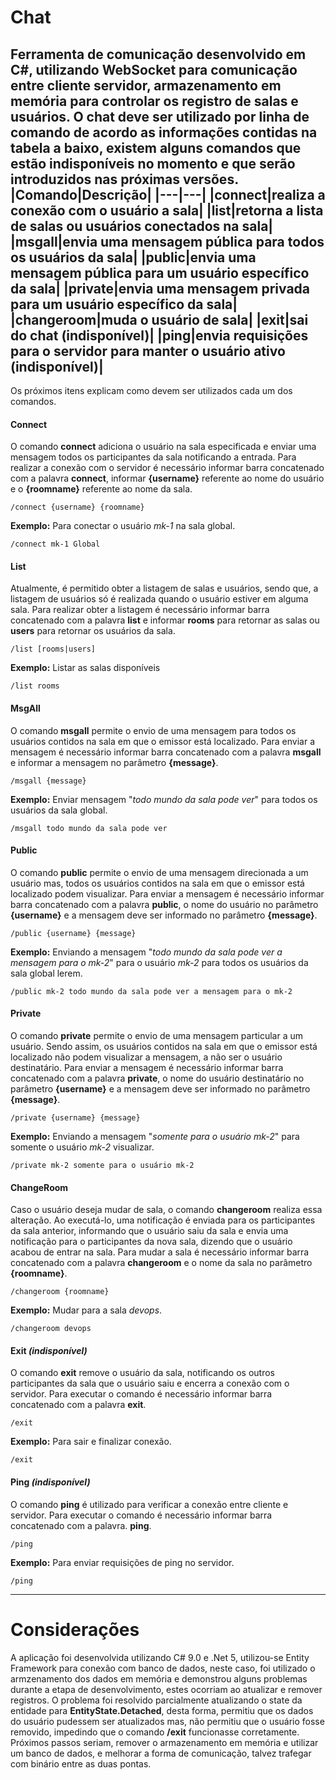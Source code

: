 Chat
==========
Ferramenta de comunicação desenvolvido em C#, utilizando WebSocket para comunicação entre cliente servidor, armazenamento em memória para controlar os registro de salas e usuários.
O chat deve ser utilizado por linha de comando de acordo as informações contidas na tabela a baixo, existem alguns comandos que estão indisponíveis no momento e que serão introduzidos nas próximas versões.
|Comando|Descrição|
|---|---|
|connect|realiza a conexão com o usuário a sala|
|list|retorna a lista de salas ou usuários conectados na sala|
|msgall|envia uma mensagem pública para todos os usuários da sala|
|public|envia uma mensagem pública para um usuário específico da sala|
|private|envia uma mensagem privada para um usuário específico da sala|
|changeroom|muda o usuário de sala|
|exit|sai do chat (indisponível)|
|ping|envia requisições para o servidor para manter o usuário ativo (indisponível)|
----
Os próximos itens explicam como devem ser utilizados cada um dos comandos.
#### Connect
O comando **connect** adiciona o usuário na sala especificada e enviar uma mensagem todos os participantes da sala notificando a entrada. Para realizar a conexão com o servidor é necessário informar barra concatenado com a palavra **connect**, informar **{username}** referente ao nome do usuário e o **{roomname}** referente ao nome da sala.
```
/connect {username} {roomname}
```
**Exemplo:** Para conectar o usuário *mk-1* na sala global.
```
/connect mk-1 Global
```
#### List
Atualmente, é permitido obter a listagem de salas e usuários, sendo que, a listagem de usuários só é realizada quando o usuário estiver em alguma sala. Para realizar obter a listagem é necessário informar barra concatenado com a palavra **list** e informar **rooms** para retornar as salas ou **users** para retornar os usuários da sala.
```
/list [rooms|users]
```
**Exemplo:** Listar as salas disponíveis
```
/list rooms
```
#### MsgAll
O comando **msgall** permite o envio de uma mensagem para todos os usuários contidos na sala em que o emissor está localizado. Para enviar a mensagem é necessário informar barra concatenado com a palavra **msgall** e informar a mensagem no parâmetro **{message}**.
```
/msgall {message}
```
**Exemplo:** Enviar mensagem "*todo mundo da sala pode ver*" para todos os usuários da sala global.
```
/msgall todo mundo da sala pode ver
```
#### Public
O comando **public** permite o envio de uma mensagem direcionada a um usuário mas, todos os usuários contidos na sala em que o emissor está localizado podem visualizar. Para enviar a mensagem é necessário informar barra concatenado com a palavra **public**, o nome do usuário no parâmetro **{username}** e a mensagem deve ser informado no parâmetro **{message}**.
```
/public {username} {message}
```
**Exemplo:** Enviando a mensagem "*todo mundo da sala pode ver a mensagem para o mk-2*" para o usuário *mk-2* para todos os usuários da sala global lerem.
```
/public mk-2 todo mundo da sala pode ver a mensagem para o mk-2
```
#### Private
O comando **private** permite o envio de uma mensagem particular a um usuário. Sendo assim, os usuários contidos na sala em que o emissor está localizado não podem visualizar a mensagem, a não ser o usuário destinatário. Para enviar a mensagem é necessário informar barra concatenado com a palavra **private**, o nome do usuário destinatário no parâmetro **{username}** e a mensagem deve ser informado no parâmetro **{message}**.
```
/private {username} {message}
```
**Exemplo:** Enviando a mensagem "*somente para o usuário mk-2*" para somente o usuário *mk-2* visualizar.
```
/private mk-2 somente para o usuário mk-2
```
#### ChangeRoom
Caso o usuário deseja mudar de sala, o comando **changeroom** realiza essa alteração. Ao executá-lo, uma notificação é enviada para os participantes da sala anterior, informando que o usuário saiu da sala e envia uma notificação para o participantes da nova sala, dizendo que o usuário acabou de entrar na sala. Para mudar a sala é necessário informar barra concatenado com a palavra **changeroom** e o nome da sala no parâmetro **{roomname}**.
```
/changeroom {roomname}
```
**Exemplo:** Mudar para a sala *devops*.
```
/changeroom devops
```
#### Exit *(indisponível)*
O comando **exit** remove o usuário da sala, notificando os outros participantes da sala que o usuário saiu e encerra a conexão com o servidor. Para executar o comando é necessário informar barra concatenado com a palavra **exit**.
```
/exit
```
**Exemplo:** Para sair e finalizar conexão.
```
/exit
```
#### Ping *(indisponível)*
O comando **ping** é utilizado para verificar a conexão entre cliente e servidor. Para executar o comando é necessário informar barra concatenado com a palavra. **ping**.
```
/ping
```
**Exemplo:** Para enviar requisições de ping no servidor.
```
/ping
```
----
Considerações
====
A aplicação foi desenvolvida utilizando C# 9.0 e .Net 5, utilizou-se Entity Framework para conexão com banco de dados, neste caso, foi utilizado o armzenamento dos dados em memória e demonstrou alguns problemas durante a etapa de desenvolvimento, estes ocorriam ao atualizar e remover registros.
O problema foi resolvido parcialmente atualizando o state da entidade para **EntityState.Detached**, desta forma, permitiu que os dados do usuário pudessem ser atualizados mas, não permitiu que o usuário fosse removido, impedindo que o comando **/exit** funcionasse corretamente.
Próximos passos seriam, remover o armazenamento em memória e utilizar um banco de dados, e melhorar a forma de comunicação, talvez trafegar com binário entre as duas pontas.